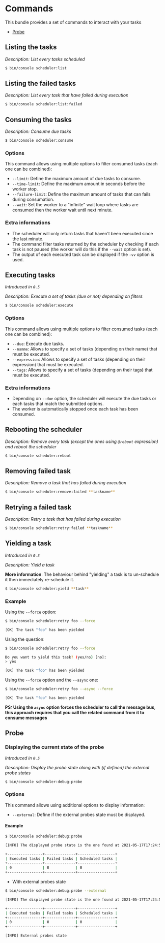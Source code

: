 # Commands

This bundle provides a set of commands to interact with your tasks

- [Probe](#probe)

## Listing the tasks

_Description: List every tasks scheduled_

```bash
$ bin/console scheduler:list
```

## Listing the failed tasks

_Description: List every task that have failed during execution_

```bash
$ bin/console scheduler:list:failed
```

## Consuming the tasks

_Description: Consume due tasks_

```bash
$ bin/console scheduler:consume
```

### Options

This command allows using multiple options to filter consumed tasks (each one can be combined):

- `--limit`: Define the maximum amount of due tasks to consume.
- `--time-limit`: Define the maximum amount in seconds before the worker stop.
- `--failure-limit`: Define the maximum amount of tasks that can fails during consumation.
- `--wait`: Set the worker to a "infinite" wait loop where tasks are consumed then the worker wait until next minute.

### Extra informations

- The scheduler will only return tasks that haven't been executed since the last minute.
- The command filter tasks returned by the scheduler by checking if each task is not paused 
  (the worker will do this if the `--wait` option is set).
- The output of each executed task can be displayed if the `-vv` option is used.

## Executing tasks

_Introduced in `0.5`_

_Description: Execute a set of tasks (due or not) depending on filters_

```bash
$ bin/console scheduler:execute
```

### Options

This command allows using multiple options to filter consumed tasks (each one can be combined):

- `--due`: Execute due tasks.
- `--namme`: Allows to specify a set of tasks (depending on their name) that must be executed.
- `--expression`: Allows to specify a set of tasks (depending on their expression) that must be executed.
- `--tags`: Allows to specify a set of tasks (depending on their tags) that must be executed.

### Extra informations

- Depending on `--due` option, the scheduler will execute the due tasks or each tasks that match the submitted options.
- The worker is automatically stopped once each task has been consumed.

## Rebooting the scheduler

_Description: Remove every task (except the ones using `@reboot` expression) and reboot the scheduler_

```bash
$ bin/console scheduler:reboot
```

## Removing failed task

_Description: Remove a task that has failed during execution_

```bash
$ bin/console scheduler:remove:failed **taskname**
```

## Retrying a failed task

_Description: Retry a task that has failed during execution_

```bash
$ bin/console scheduler:retry:failed **taskname**
```

## Yielding a task

_Introduced in `0.3`_

_Description: Yield a task_

**More information**: The behaviour behind "yielding" a task is to un-schedule it 
then immediately re-schedule it.

```bash
$ bin/console scheduler:yield **task**
```

### Example

Using the `--force` option:

```bash
$ bin/console scheduler:retry foo --force

[OK] The task "foo" has been yielded
```

Using the question:

```bash
$ bin/console scheduler:retry foo --force

Do you want to yield this task? (yes/no) [no]:
> yes

[OK] The task "foo" has been yielded
```

Using the `--force` option and the `--async` one:

```bash
$ bin/console scheduler:retry foo --async --force

[OK] The task "foo" has been yielded
```
**PS: Using the `async` option forces the scheduler to call the message bus, this approach requires
that you call the related command from it to consume messages**

## Probe

### Displaying the current state of the probe

_Introduced in `0.5`_

_Description: Display the probe state along with (if defined) the external probe states_

```bash
$ bin/console scheduler:debug:probe
```

### Options

This command allows using additional options to display information:

- `--external`: Define if the external probes state must be displayed.

#### Example

```bash
$ bin/console scheduler:debug:probe

[INFO] The displayed probe state is the one found at 2021-05-17T17:24:56+00:00                                         \n

+----------------+--------------+-----------------+
| Executed tasks | Failed tasks | Scheduled tasks |
+----------------+--------------+-----------------+
| 0              | 0            | 0               |
+----------------+--------------+-----------------+
```

- With external probes state

```bash
$ bin/console scheduler:debug:probe --external

[INFO] The displayed probe state is the one found at 2021-05-17T17:24:56+00:00                                         \n

+----------------+--------------+-----------------+
| Executed tasks | Failed tasks | Scheduled tasks |
+----------------+--------------+-----------------+
| 0              | 0            | 0               |
+----------------+--------------+-----------------+

[INFO] External probes state
```
